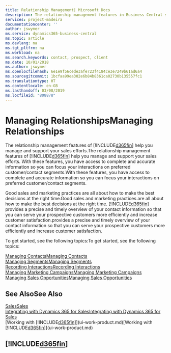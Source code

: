 ```yaml
---
title: Relationship Management| Microsoft Docs
description: The relationship management features in Business Central support your sales efforts and let you access information about contacts and prospects so you can serve customers efficiently.
services: project-madeira
documentationcenter: ''
author: jswymer
ms.service: dynamics365-business-central
ms.topic: article
ms.devlang: na
ms.tgt_pltfrm: na
ms.workload: na
ms.search.keywords: contact, prospect, client
ms.date: 10/01/2018
ms.author: jswymer
ms.openlocfilehash: 6e1e9f56cede3afe723f4184ce3e7249b61ad6a4
ms.sourcegitcommit: 1bcfaa99ea302e6b84b8361ca02730b135557fc1
ms.translationtype: HT
ms.contentlocale: en-GB
ms.lasthandoff: 03/08/2019
ms.locfileid: "808878"
---
```

# <a name="managing-relationships"></a><span data-ttu-id="f51dd-103">Managing Relationships</span><span class="sxs-lookup"><span data-stu-id="f51dd-103">Managing Relationships</span></span>
<span data-ttu-id="f51dd-104">The relationship management features of [!INCLUDE[d365fin](includes/d365fin_md.md)] help you manage and support your sales efforts.</span><span class="sxs-lookup"><span data-stu-id="f51dd-104">The relationship management features of [!INCLUDE[d365fin](includes/d365fin_md.md)] help you manage and support your sales efforts.</span></span> <span data-ttu-id="f51dd-105">With these features, you have access to complete and accurate information so you can focus your interactions on preferred customer/contact segments.</span><span class="sxs-lookup"><span data-stu-id="f51dd-105">With these features, you have access to complete and accurate information so you can focus your interactions on preferred customer/contact segments.</span></span>

<span data-ttu-id="f51dd-106">Good sales and marketing practices are all about how to make the best decisions at the right time.</span><span class="sxs-lookup"><span data-stu-id="f51dd-106">Good sales and marketing practices are all about how to make the best decisions at the right time.</span></span> [!INCLUDE[d365fin](includes/d365fin_md.md)] <span data-ttu-id="f51dd-107">provides a precise and timely overview of your contact information so that you can serve your prospective customers more efficiently and increase customer satisfaction.</span><span class="sxs-lookup"><span data-stu-id="f51dd-107">provides a precise and timely overview of your contact information so that you can serve your prospective customers more efficiently and increase customer satisfaction.</span></span>

<span data-ttu-id="f51dd-108">To get started, see the following topics:</span><span class="sxs-lookup"><span data-stu-id="f51dd-108">To get started, see the following topics:</span></span>

[<span data-ttu-id="f51dd-109">Managing Contacts</span><span class="sxs-lookup"><span data-stu-id="f51dd-109">Managing Contacts</span></span>](marketing-contacts.md)  
[<span data-ttu-id="f51dd-110">Managing Segments</span><span class="sxs-lookup"><span data-stu-id="f51dd-110">Managing Segments</span></span>](marketing-segments.md)  
[<span data-ttu-id="f51dd-111">Recording Interactions</span><span class="sxs-lookup"><span data-stu-id="f51dd-111">Recording Interactions</span></span>](marketing-interactions.md)  
[<span data-ttu-id="f51dd-112">Managing Marketing Campaigns</span><span class="sxs-lookup"><span data-stu-id="f51dd-112">Managing Marketing Campaigns</span></span>](marketing-campaigns.md)  
[<span data-ttu-id="f51dd-113">Managing Sales Opportunities</span><span class="sxs-lookup"><span data-stu-id="f51dd-113">Managing Sales Opportunities</span></span>](marketing-manage-sales-opportunities.md)

## <a name="see-also"></a><span data-ttu-id="f51dd-114">See Also</span><span class="sxs-lookup"><span data-stu-id="f51dd-114">See Also</span></span>
[<span data-ttu-id="f51dd-115">Sales</span><span class="sxs-lookup"><span data-stu-id="f51dd-115">Sales</span></span>](sales-manage-sales.md)  
[<span data-ttu-id="f51dd-116">Integrating with Dynamics 365 for Sales</span><span class="sxs-lookup"><span data-stu-id="f51dd-116">Integrating with Dynamics 365 for Sales</span></span>](marketing-integrate-dynamicscrm.md)  
<span data-ttu-id="f51dd-117">[Working with [!INCLUDE[d365fin](includes/d365fin_md.md)]](ui-work-product.md)</span><span class="sxs-lookup"><span data-stu-id="f51dd-117">[Working with [!INCLUDE[d365fin](includes/d365fin_md.md)]](ui-work-product.md)</span></span>  

## [!INCLUDE[d365fin](includes/free_trial_md.md)]  
